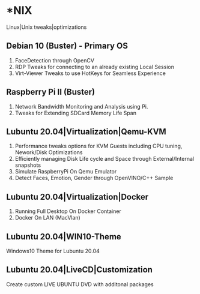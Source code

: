 # *NIX

Linux|Unix tweaks|optimizations

## Debian 10 (Buster) - Primary OS

1. FaceDetection through OpenCV 
2. RDP Tweaks for connecting to an already existing Local Session
3. Virt-Viewer Tweaks to use HotKeys for Seamless Experience

## Raspberry Pi II (Buster)

1. Network Bandwidth Monitoring and Analysis using Pi.
2. Tweaks for Extending SDCard Memory Life Span

## Lubuntu 20.04|Virtualization|Qemu-KVM

1. Performance tweaks options for KVM Guests including CPU tuning, Nework/Disk Optimizations
2. Efficiently managing Disk Life cycle and Space through External/Internal snapshots
3. Simulate RaspberryPi On Qemu Emulator
4. Detect Faces, Emotion, Gender through OpenVINO/C++ Sample

## Lubuntu 20.04|Virtualization|Docker

1. Running Full Desktop On Docker Container
2. Docker On LAN (MacVlan)

## Lubuntu 20.04|WIN10-Theme

Windows10 Theme for Lubuntu 20.04 

## Lubuntu 20.04|LiveCD|Customization

Create custom LIVE UBUNTU DVD with additonal packages
